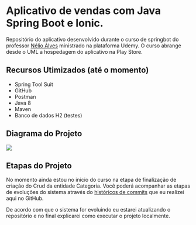 
# Aplicativo de vendas com Java Spring Boot e Ionic.
Repositório do aplicativo desenvolvido durante o curso de springbot do professor [Nélio Alves](https://www.udemy.com/user/nelio-alves/ "Nélio Alves") ministrado na plataforma Udemy. O curso abrange desde o UML a hospedagem do aplicativo na Play Store.

## Recursos Utimizados (até o momento)
- Spring Tool Suit
- GitHub
- Postman
- Java 8
- Maven
- Banco de dados H2 (testes)

## Diagrama do Projeto

![](https://lh3.googleusercontent.com/-u8iY60Mm8qcWZAhpYhox5gBnn-V9A8iUG5LDpNYyqIu5hMLQ0KUcBgVq8oa38VHZ4KGL0uLxf_yk0EORvfFWSTK9vNGSfC3n7TarHoNvJiugTQhhaxLzCBeGqAPO-xHOfiKGmTqj7nOvl9huNW4tRLaAZZ8EnfBAW-BMK19u0XGQUPZLICKv8CY0dTmc0crZDKKGlbDL0ymMJjjAQrimxUOZI6kCz840xw-Mb8kez4jGjAe-WHkxGmk6JCa_DQy9Lwm-R20CqoGT9V6_4_8s1GRfF2ZAnFfVPHaX4IMDj6Kr3JNh6cGmrfq7LKskJSckn55HKBrNl4oMw3AeFH9HJ-9CwiL68CZ1THlQLUtXRxCYZUCEHGvRX36pofDFvnQp8p_ebS3iNsP-tKdKsmciSwZkouzCSZEKu2XUia4g_8158AKFY9x65OB7phABybSQk85u_lxAVMZox54HNOte3KUkX64U-t09hi-3AhTpkUYRkzXCHzcTpOipR18ObCgf8cLxwGvvMHyvm5AFal3I_17cweehOPgWVg0tvH8urdzSsgdVGHk-zItKGaxstj0Ganj30_xojOWQiPiDRorWC9OF-JzA0V1AELILe1nUnkblBC2dZ4E8HScWMftuBwSGcyHtqJYFYJom8Qe5igq_tnKgJBNvX_cAZ1wR1wR_V3vXe1CSXHufETvKTlpNw=w1694-h648-no?authuser=0)
## Etapas do Projeto
No momento ainda estou no inicio do curso na etapa de finalização de criação do Crud da entidade Categoria. Você poderá acompanhar as etapas de evoluções do sistema através do [históricos de commits](https://github.com/MadsonSantosCe/springboot-ionic-mysql/commits/master "commits") que eu realizei aqui no GitHub. 

De acordo com que o sistema for evoluindo eu estarei atualizando o repositório e no final explicarei como executar o projeto localmente.
